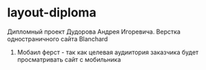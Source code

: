 # layout-diploma
Дипломный проект Дудорова Андрея Игоревича. Верстка одностраничного сайта Blanchard

1. Мобаил ферст - так как целевая аудиитория заказчика будет просматривать сайт с мобильника